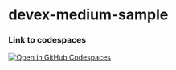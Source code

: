 # devex-medium-sample

### Link to codespaces 

[![Open in GitHub Codespaces](https://github.com/codespaces/badge.svg)](https://codespaces.new/cnallam/devexp-trails)

